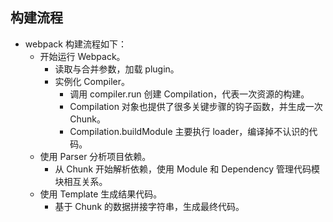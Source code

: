 ## <a id="progress">构建流程</a>
- webpack 构建流程如下：
  - 开始运行 Webpack。
    - 读取与合并参数，加载 plugin。
    - 实例化 Compiler。
      - 调用 compiler.run 创建 Compilation，代表一次资源的构建。
      - Compilation 对象也提供了很多关键步骤的钩子函数，并生成一次 Chunk。
      - Compilation.buildModule 主要执行 loader，编译掉不认识的代码。
  - 使用 Parser 分析项目依赖。
    - 从 Chunk 开始解析依赖，使用 Module 和 Dependency 管理代码模块相互关系。
  - 使用 Template 生成结果代码。
    - 基于 Chunk 的数据拼接字符串，生成最终代码。
